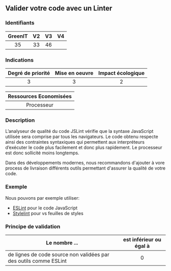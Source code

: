 ## Valider votre code avec un Linter

### Identifiants

| GreenIT |  V2  |  V3  |  V4  |
|:-------:|:----:|:----:|:----:|
|   35   | 33  | 46  |      |

### Indications

| Degré de priorité |      Mise en oeuvre       |  Impact écologique    |
|:-------------------:|:-------------------------:|:---------------------:|
| 3 | 3 | 2 |

|Ressources Economisées                                      |
|:----------------------------------------------------------:|
|  Processeur |

### Description

L’analyseur de qualité du code JSLint vérifie que la syntaxe JavaScript utilisée sera comprise par tous les navigateurs. 
Le code obtenu respecte ainsi des contraintes syntaxiques qui permettent aux interpréteurs d’exécuter le code plus facilement et donc plus rapidement. Le processeur est donc sollicité moins longtemps.

Dans des développements modernes, nous recommandons d'ajouter à vore process de livraison différents outils permettant 
d'assurer la qualité de votre code. 

### Exemple

Nous pouvons par exemple utiliser: 
* [ESLint](https://eslint.org/) pour le code JavaScript
* [Stylelint](https://stylelint.io/) pour vs feuilles de styles

### Principe de validation

| Le nombre ...     | est inférieur ou égal à   |  
|-------------------|:-------------------------:|
| de lignes de code source non validées par des outils comme ESLint  | 0  |
